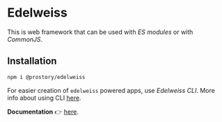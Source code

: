 # Edelweiss

This is web framework that can be used with _ES modules_ or with _CommonJS_.

## Installation

```sh
npm i @prostory/edelweiss
```

For easier creation of `edelweiss` powered apps, use _Edelweiss CLI_. More info about using CLI [here](https://github.com/YevhenKap/edelweiss-cli).

**Documentation** 👉 [here](https://yevhenkap.github.io/).
